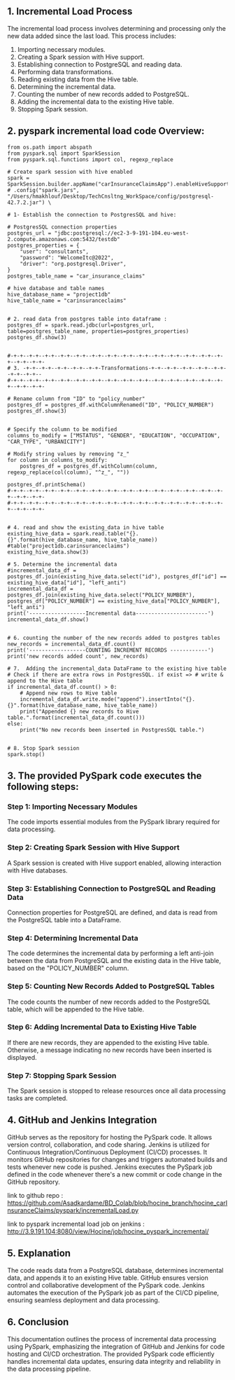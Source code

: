 
## 1. Incremental Load Process
The incremental load process involves determining and processing only the new data added since the last load. This process includes:

1. Importing necessary modules.
2. Creating a Spark session with Hive support.
3. Establishing connection to PostgreSQL and reading data.
4. Performing data transformations.
5. Reading existing data from the Hive table.
6. Determining the incremental data.
7. Counting the number of new records added to PostgreSQL.
8. Adding the incremental data to the existing Hive table.
9. Stopping Spark session.


## 2. pyspark incremental load code Overview:
```
from os.path import abspath
from pyspark.sql import SparkSession
from pyspark.sql.functions import col, regexp_replace

# Create spark session with hive enabled
spark = SparkSession.builder.appName("carInsuranceClaimsApp").enableHiveSupport().getOrCreate()
# .config("spark.jars", "/Users/hmakhlouf/Desktop/TechCnsltng_WorkSpace/config/postgresql-42.7.2.jar") \

# 1- Establish the connection to PostgresSQL and hive:

# PostgresSQL connection properties
postgres_url = "jdbc:postgresql://ec2-3-9-191-104.eu-west-2.compute.amazonaws.com:5432/testdb"
postgres_properties = {
    "user": "consultants",
    "password": "WelcomeItc@2022",
    "driver": "org.postgresql.Driver",
}
postgres_table_name = "car_insurance_claims"

# hive database and table names
hive_database_name = "project1db"
hive_table_name = "carinsuranceclaims"


# 2. read data from postgres table into dataframe :
postgres_df = spark.read.jdbc(url=postgres_url, table=postgres_table_name, properties=postgres_properties)
postgres_df.show(3)


#-+-+--+-+--+-+--+-+--+-+--+-+--+-+--+-+--+-+--+-+--+-+--+-+--+-+--+-+--+-+--+-+-
# 3. -+-+--+-+--+-+--+-+--+-+-Transformations-+-+--+-+--+-+--+-+--+-+--+-+--+-+--
#-+-+--+-+--+-+--+-+--+-+--+-+--+-+--+-+--+-+--+-+--+-+--+-+--+-+--+-+--+-+--+-+-

# Rename column from "ID" to "policy_number"
postgres_df = postgres_df.withColumnRenamed("ID", "POLICY_NUMBER")
postgres_df.show(3)


# Specify the column to be modified
columns_to_modify = ["MSTATUS", "GENDER", "EDUCATION", "OCCUPATION", "CAR_TYPE", "URBANICITY"]

# Modify string values by removing "z_"
for column in columns_to_modify:
    postgres_df = postgres_df.withColumn(column, regexp_replace(col(column), "^z_", ""))

postgres_df.printSchema()
#-+-+--+-+--+-+--+-+--+-+--+-+--+-+--+-+--+-+--+-+--+-+--+-+--+-+--+-+--+-+--+-+-
#-+-+--+-+--+-+--+-+--+-+--+-+--+-+--+-+--+-+--+-+--+-+--+-+--+-+--+-+--+-+--+-+-


# 4. read and show the existing_data in hive table
existing_hive_data = spark.read.table("{}.{}".format(hive_database_name, hive_table_name))    #table("project1db.carinsuranceclaims")
existing_hive_data.show(3)

# 5. Determine the incremental data
#incremental_data_df = postgres_df.join(existing_hive_data.select("id"), postgres_df["id"] == existing_hive_data["id"], "left_anti")
incremental_data_df = postgres_df.join(existing_hive_data.select("POLICY_NUMBER"), postgres_df["POLICY_NUMBER"] == existing_hive_data["POLICY_NUMBER"], "left_anti")
print('------------------Incremental data-----------------------')
incremental_data_df.show()


# 6. counting the number of the new records added to postgres tables
new_records = incremental_data_df.count()
print('------------------COUNTING INCREMENT RECORDS ------------')
print('new records added count', new_records)

# 7.  Adding the incremental_data DataFrame to the existing hive table
# Check if there are extra rows in PostgresSQL. if exist => # write & append to the Hive table
if incremental_data_df.count() > 0:
    # Append new rows to Hive table
    incremental_data_df.write.mode("append").insertInto("{}.{}".format(hive_database_name, hive_table_name))
    print("Appended {} new records to Hive table.".format(incremental_data_df.count()))
else:
    print("No new records been inserted in PostgresSQL table.")


# 8. Stop Spark session
spark.stop()

```

## 3. The provided PySpark code executes the following steps:

### Step 1: Importing Necessary Modules
The code imports essential modules from the PySpark library required for data processing.

### Step 2: Creating Spark Session with Hive Support
A Spark session is created with Hive support enabled, allowing interaction with Hive databases.

### Step 3: Establishing Connection to PostgreSQL and Reading Data
Connection properties for PostgreSQL are defined, and data is read from the PostgreSQL table into a DataFrame.

### Step 4: Determining Incremental Data
The code determines the incremental data by performing a left anti-join between the data from PostgreSQL and the existing data in the Hive table, based on the "POLICY_NUMBER" column.

### Step 5: Counting New Records Added to PostgreSQL Tables
The code counts the number of new records added to the PostgreSQL table, which will be appended to the Hive table.

### Step 6: Adding Incremental Data to Existing Hive Table
If there are new records, they are appended to the existing Hive table. Otherwise, a message indicating no new records have been inserted is displayed.

### Step 7: Stopping Spark Session
The Spark session is stopped to release resources once all data processing tasks are completed.

## 4. GitHub and Jenkins Integration

GitHub serves as the repository for hosting the PySpark code. It allows version control, collaboration, and code sharing.
Jenkins is utilized for Continuous Integration/Continuous Deployment (CI/CD) processes. It monitors GitHub repositories for changes and triggers automated builds and tests whenever new code is pushed.
Jenkins executes the PySpark job defined in the code whenever there's a new commit or code change in the GitHub repository.

link to github  repo : https://github.com/Asadkardame/BD_Colab/blob/hocine_branch/hocine_carInsuranceClaims/pyspark/incrementalLoad.py 

link to pyspark incremental load job  on jenkins : http://3.9.191.104:8080/view/Hocine/job/hocine_pyspark_incremental/


## 5. Explanation
The code reads data from a PostgreSQL database, determines incremental data, and appends it to an existing Hive table.
GitHub ensures version control and collaborative development of the PySpark code.
Jenkins automates the execution of the PySpark job as part of the CI/CD pipeline, ensuring seamless deployment and data processing.

## 6. Conclusion
This documentation outlines the process of incremental data processing using PySpark, emphasizing the integration of GitHub and Jenkins for code hosting and CI/CD orchestration. The provided PySpark code efficiently handles incremental data updates, ensuring data integrity and reliability in the data processing pipeline.



